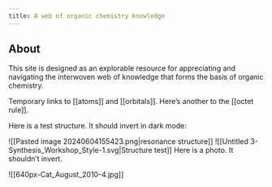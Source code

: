 ```yaml
---
title: A web of organic chemistry knowledge
---
```

## About
This site is designed as an explorable resource for appreciating and navigating the interwoven web of knowledge that forms the basis of organic chemistry.

Temporary links to [[atoms]] and [[orbitals]]. Here’s another to the [[octet rule]].

Here is a test structure. It should invert in dark mode:

![[Pasted image 20240604155423.png|resonance structure]]
![[Untitled 3-Synthesis_Workshop_Style-1.svg|Structure test]]
Here is a photo. It shouldn’t invert.

![[640px-Cat_August_2010-4.jpg]]
